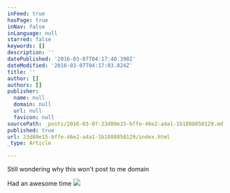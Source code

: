 ```yaml
---
inFeed: true
hasPage: true
inNav: false
inLanguage: null
starred: false
keywords: []
description: ''
datePublished: '2016-03-07T04:17:40.398Z'
dateModified: '2016-03-07T04:17:03.824Z'
title: ''
author: []
authors: []
publisher:
  name: null
  domain: null
  url: null
  favicon: null
sourcePath: _posts/2016-03-07-23d80e15-bffe-46e2-a4a1-1b1888858129.md
published: true
url: 23d80e15-bffe-46e2-a4a1-1b1888858129/index.html
_type: Article

---
```

Still wondering why this won't post to me domain  

Had an awesome time
![](https://the-grid-user-content.s3-us-west-2.amazonaws.com/f1577505-c022-4311-9e49-5a0012db7a47.jpg)